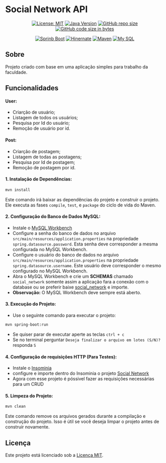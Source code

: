# Social Network API

<div align="center">

[![License: MIT](https://img.shields.io/badge/License-MIT-yellow)](https://opensource.org/licenses/MIT)
[![Java Version](https://img.shields.io/badge/Java-21%2B-blue)](https://www.java.com/)
[![GitHub repo size](https://img.shields.io/github/repo-size/marllonmendez/stories?color=blue)]()
[![GitHub code size in bytes](https://img.shields.io/github/languages/code-size/marllonmendez/stories?color=blue)]()

[![Sprinb Boot](https://img.shields.io/badge/Spring_Boot-F2F4F9?style=for-the-badge&logo=spring-boot)](https://spring.io/projects/spring-boot)
[![Hinernate](https://img.shields.io/badge/Hibernate-59666C?style=for-the-badge&logo=Hibernate&logoColor=white)](https://hibernate.org/)
[![Maven](https://img.shields.io/badge/apache_maven-C71A36?style=for-the-badge&logo=apachemaven&logoColor=white)](https://maven.apache.org/)
[![My SQL](https://img.shields.io/badge/MySQL-005C84?style=for-the-badge&logo=mysql&logoColor=white)](https://www.mysql.com/)

</div>

## Sobre
Projeto criado com base em uma aplicação simples para trabalho da faculdade.

## Funcionalidades

#### User:

- Criarção de usuário;
- Listagem de todos os usuários;
- Pesquisa por Id do usuário;
- Remoção de usuário por id.

#### Post:

- Criarção de postagem;
- Listagem de todas as postagens;
- Pesquisa por Id de postagem;
- Remoção de postagem por id.

<h4>1. Instalação de Dependências:</h4>

```bash
mvn install
```

Este comando irá baixar as dependências do projeto e construir o projeto. Ele executa as fases `compile`, `test`, e `package` do ciclo de vida do Maven.

<h4>2. Configuração do Banco de Dados MySQL:</h4>

- Instale o [MySQL Workbench](https://dev.mysql.com/downloads/workbench/)
- Configure a senha do banco de dados no arquivo `src/main/resources/application.properties` na propriedade `spring.datasource.password`. Esta senha deve corresponder a mesma configurada no MySQL Workbench.
- Configure o usuário do banco de dados no arquivo `src/main/resources/application.properties` na propriedade `spring.datasource.username`. Este usuário deve corresponder o mesmo configurado no MySQL Workbench.
- Abra o MySQL Workbench e crie um **SCHEMAS** chamado ``social_network`` somente assim a aplicação fara a conexão com o database ou se preferir baixe [social_network](https://drive.google.com/file/d/1IqB_6EZFmNIcHX3uarwIGCbmwb34ZW8z/view?usp=drive_link) e importe.
- **Observação:** O MySQL Workbench deve sempre está aberto.

<h4>3. Execução do Projeto:</h4>

- Use o seguinte comando para executar o projeto:

```bash
mvn spring-boot:run
```

- Se quiser parar de executar aperte as teclas ```ctrl + c``` 
- Se no terminal perguntar ``Deseja finalizar o arquivo em lotes (S/N)?`` responda ``S``

<h4>4. Configuração de requisições HTTP (Para Testes):</h4>

- Instale o [Insominia](https://insomnia.rest/)
- configure e importe dentro do Insominia o projeto [Social Network](https://drive.google.com/drive/folders/1DhlHWl9MLa2UqWuI5BDdnQJ5FctXjkAG?usp=sharing)
- Agora com esse projeto é póssivel fazer as requisições necessárias para um CRUD

<h4>5. Limpeza do Projeto:</h4>

```bash
mvn clean
```

Este comando remove os arquivos gerados durante a compilação e construção do projeto. Isso é útil se você deseja limpar o projeto antes de construir novamente.

## Licença

Este projeto está licenciado sob a [Licença MIT](LICENSE).

